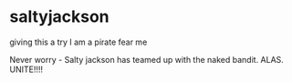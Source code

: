 # saltyjackson
giving this a try 
I am a pirate fear me 

Never worry - Salty jackson has teamed up with the naked bandit. ALAS.
UNITE!!!!
